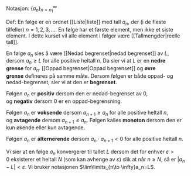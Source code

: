 Notasjon:
$\left\{a_n\right\}_{n=n_1}^\infty$

Def:
En følge er en ordnet [[Liste|liste]] med tall ${a_n}$, der (i de fleste tilfeller) $n=1,2,3,\ldots$. En følge har et første element, men ikke et siste element. I dette kurset vil alle element i følger være [[Tallmengder|reelle tall]].

En følge ${a_n}$ sies å være [[Nedad begrenset|nedad begrenset]] av $L$, dersom $a_n\geq L$ for alle positive heltall $n$. Da sier vi at $L$ er en **nedre grense** for ${a_n}$. [[Oppad begrenset|Oppad begrenset]] og **øvre grense** defineres på samme måte. Dersom følgen er både oppad- og nedad-begrenset, sier vi at den er **begrenset**.  

Følgen ${a_n}$ er **positiv** dersom den er nedad-begrenset av $0$, og **negativ** dersom $0$ er en oppad-begrensning.  

Følgen ${a_n}$ er **voksende** dersom $a_{n+1}\geq a_n$ for alle positive heltall $n$, og **avtagende** dersom $a_{n+1}\leq a_n$. Følgen kalles **monoton** dersom den er kun økende eller kun avtagende. 

Følgen ${a_n}$ er **alternerende** dersom $a_n\cdot a_{n+1}<0$ for alle positive heltall $n$.  

Vi sier at en følge ${a_n}$ konvergerer til tallet $L$ dersom det for enhver $\varepsilon>0$ eksisterer et heltall $N$ (som kan avhenge av $\varepsilon$) slik at når $n\geq N$, så er $|a_n−L|<\varepsilon$. Vi bruker notasjonen $\lim\limits_{n\to \infty}a_n=L$.

